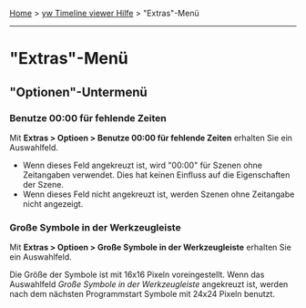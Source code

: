 [Home](..) > [yw Timeline viewer Hilfe](index.md) > "Extras"-Menü

---

# "Extras"-Menü

## "Optionen"-Untermenü

### Benutze 00:00 für fehlende Zeiten

Mit **Extras > Optioen > Benutze 00:00 für fehlende Zeiten** erhalten Sie ein Auswahlfeld.

-   Wenn dieses Feld angekreuzt ist, wird "00:00" für Szenen
    ohne Zeitangaben verwendet. Dies hat keinen Einfluss auf die
    Eigenschaften der Szene.
-   Wenn dieses Feld nicht angekreuzt ist, werden Szenen ohne
    Zeitangabe nicht angezeigt.
     
### Große Symbole in der Werkzeugleiste

Mit **Extras > Optioen > Große Symbole in der Werkzeugleiste** erhalten Sie ein Auswahlfeld.

Die Größe der Symbole ist mit 16x16 Pixeln voreingestellt.
Wenn das Auswahlfeld *Große Symbole in der Werkzeugleiste*
angekreuzt ist, werden nach dem nächsten Programmstart
Symbole mit 24x24 Pixeln benutzt.

